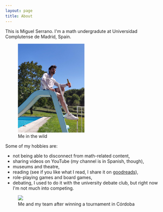 ```yaml
---
layout: page
title: About
---
```


This is Miguel Serrano. I'm a math undergradute at Universidad Complutense de Madrid, Spain.

<figure>
<img src="/global_pictures/me in the wild.jpg" style="height:20em;" />
<figcaption>Me in the wild</figcaption>
</figure>

Some of my hobbies are:

- not being able to disconnect from math-related content,
- sharing videos on YouTube (my channel is in Spanish, though),
- museums and theatre,
- reading (see if you like what I read, I share it on [goodreads](https://www.goodreads.com/homomorfismo)),
- role-playing games and board games,
- debating, I used to do it with the university debate club, but right now I'm not much into competing.

<figure>
<img src="/global_pictures/seneca.jpg" style="height:20em;" />
<figcaption>Me and my team after winning a tournament in Córdoba</figcaption>
</figure>
